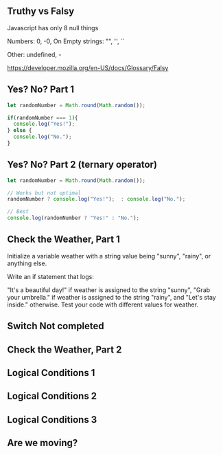 ## Truthy vs Falsy	

Javascript has only 8 null things 

Numbers: 0, -0, On 
Empty strings: "", '', \`\`

Other: undefined, -

https://developer.mozilla.org/en-US/docs/Glossary/Falsy

## Yes? No? Part 1

```javascript
let randomNumber = Math.round(Math.random());

if(randomNumber === 1){
  console.log("Yes!");
} else {
  console.log("No.");
}
```

## Yes? No? Part 2 (ternary operator)

```javascript
let randomNumber = Math.round(Math.random());

// Works but not optimal 
randomNumber ? console.log("Yes!");  : console.log("No.");

// Best 
console.log(randomNumber ? "Yes!" : "No.");
```

## Check the Weather, Part 1
Initialize a variable weather with a string value being "sunny", "rainy", or anything else.

Write an if statement that logs:

"It's a beautiful day!" if weather is assigned to the string "sunny",
"Grab your umbrella." if weather is assigned to the string "rainy", and
"Let's stay inside." otherwise.
Test your code with different values for weather.

## Switch	Not completed
## Check the Weather, Part 2
## Logical Conditions 1
## Logical Conditions 2
## Logical Conditions 3	
## Are we moving?	

